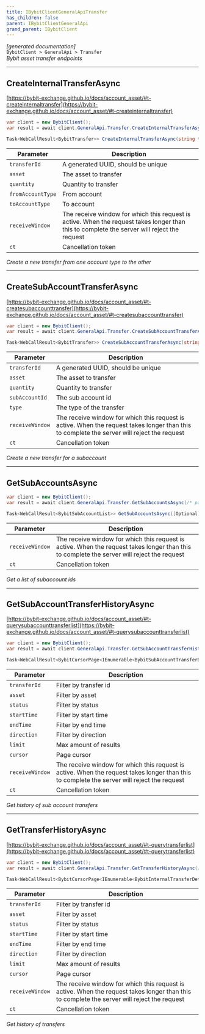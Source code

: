 ```yaml
---
title: IBybitClientGeneralApiTransfer
has_children: false
parent: IBybitClientGeneralApi
grand_parent: IBybitClient
---
```

*[generated documentation]*  
`BybitClient > GeneralApi > Transfer`  
*Bybit asset transfer endpoints*
  

***

## CreateInternalTransferAsync  

[https://bybit-exchange.github.io/docs/account_asset/#t-createinternaltransfer](https://bybit-exchange.github.io/docs/account_asset/#t-createinternaltransfer)  
<p>

```csharp  
var client = new BybitClient();  
var result = await client.GeneralApi.Transfer.CreateInternalTransferAsync(/* parameters */);  
```  

```csharp  
Task<WebCallResult<BybitTransfer>> CreateInternalTransferAsync(string transferId, string asset, decimal quantity, AccountType fromAccountType, AccountType toAccountType, [Optional] long? receiveWindow, [Optional] CancellationToken ct);  
```  

|Parameter|Description|
|---|---|
|`transferId`|A generated UUID, should be unique|
|`asset`|The asset to transfer|
|`quantity`|Quantity to transfer|
|`fromAccountType`|From account|
|`toAccountType`|To account|
|`receiveWindow`|The receive window for which this request is active. When the request takes longer than this to complete the server will reject the request|
|`ct`|Cancellation token|

*Create a new transfer from one account type to the other*  

</p>

***

## CreateSubAccountTransferAsync  

[https://bybit-exchange.github.io/docs/account_asset/#t-createsubaccounttransfer](https://bybit-exchange.github.io/docs/account_asset/#t-createsubaccounttransfer)  
<p>

```csharp  
var client = new BybitClient();  
var result = await client.GeneralApi.Transfer.CreateSubAccountTransferAsync(/* parameters */);  
```  

```csharp  
Task<WebCallResult<BybitTransfer>> CreateSubAccountTransferAsync(string transferId, string asset, decimal quantity, string subAccountId, TransferType type, [Optional] long? receiveWindow, [Optional] CancellationToken ct);  
```  

|Parameter|Description|
|---|---|
|`transferId`|A generated UUID, should be unique|
|`asset`|The asset to transfer|
|`quantity`|Quantity to transfer|
|`subAccountId`|The sub account id|
|`type`|The type of the transfer|
|`receiveWindow`|The receive window for which this request is active. When the request takes longer than this to complete the server will reject the request|
|`ct`|Cancellation token|

*Create a new transfer for a subaccount*  

</p>

***

## GetSubAccountsAsync  

<p>

```csharp  
var client = new BybitClient();  
var result = await client.GeneralApi.Transfer.GetSubAccountsAsync(/* parameters */);  
```  

```csharp  
Task<WebCallResult<BybitSubAccountList>> GetSubAccountsAsync([Optional] long? receiveWindow, [Optional] CancellationToken ct);  
```  

|Parameter|Description|
|---|---|
|`receiveWindow`|The receive window for which this request is active. When the request takes longer than this to complete the server will reject the request|
|`ct`|Cancellation token|

*Get a list of subaccount ids*  

</p>

***

## GetSubAccountTransferHistoryAsync  

[https://bybit-exchange.github.io/docs/account_asset/#t-querysubaccounttransferlist](https://bybit-exchange.github.io/docs/account_asset/#t-querysubaccounttransferlist)  
<p>

```csharp  
var client = new BybitClient();  
var result = await client.GeneralApi.Transfer.GetSubAccountTransferHistoryAsync(/* parameters */);  
```  

```csharp  
Task<WebCallResult<BybitCursorPage<IEnumerable<BybitSubAccountTransferDetails>>>> GetSubAccountTransferHistoryAsync([Optional] string? transferId, [Optional] string? asset, [Optional] TransferStatus? status, [Optional] DateTime? startTime, [Optional] DateTime? endTime, [Optional] SearchDirection? direction, [Optional] int? limit, [Optional] string? cursor, [Optional] long? receiveWindow, [Optional] CancellationToken ct);  
```  

|Parameter|Description|
|---|---|
|`transferId`|Filter by transfer id|
|`asset`|Filter by asset|
|`status`|Filter by status|
|`startTime`|Filter by start time|
|`endTime`|Filter by end time|
|`direction`|Filter by direction|
|`limit`|Max amount of results|
|`cursor`|Page cursor|
|`receiveWindow`|The receive window for which this request is active. When the request takes longer than this to complete the server will reject the request|
|`ct`|Cancellation token|

*Get history of sub account transfers*  

</p>

***

## GetTransferHistoryAsync  

[https://bybit-exchange.github.io/docs/account_asset/#t-querytransferlist](https://bybit-exchange.github.io/docs/account_asset/#t-querytransferlist)  
<p>

```csharp  
var client = new BybitClient();  
var result = await client.GeneralApi.Transfer.GetTransferHistoryAsync(/* parameters */);  
```  

```csharp  
Task<WebCallResult<BybitCursorPage<IEnumerable<BybitInternalTransferDetails>>>> GetTransferHistoryAsync([Optional] string? transferId, [Optional] string? asset, [Optional] TransferStatus? status, [Optional] DateTime? startTime, [Optional] DateTime? endTime, [Optional] SearchDirection? direction, [Optional] int? limit, [Optional] string? cursor, [Optional] long? receiveWindow, [Optional] CancellationToken ct);  
```  

|Parameter|Description|
|---|---|
|`transferId`|Filter by transfer id|
|`asset`|Filter by asset|
|`status`|Filter by status|
|`startTime`|Filter by start time|
|`endTime`|Filter by end time|
|`direction`|Filter by direction|
|`limit`|Max amount of results|
|`cursor`|Page cursor|
|`receiveWindow`|The receive window for which this request is active. When the request takes longer than this to complete the server will reject the request|
|`ct`|Cancellation token|

*Get history of transfers*  

</p>
